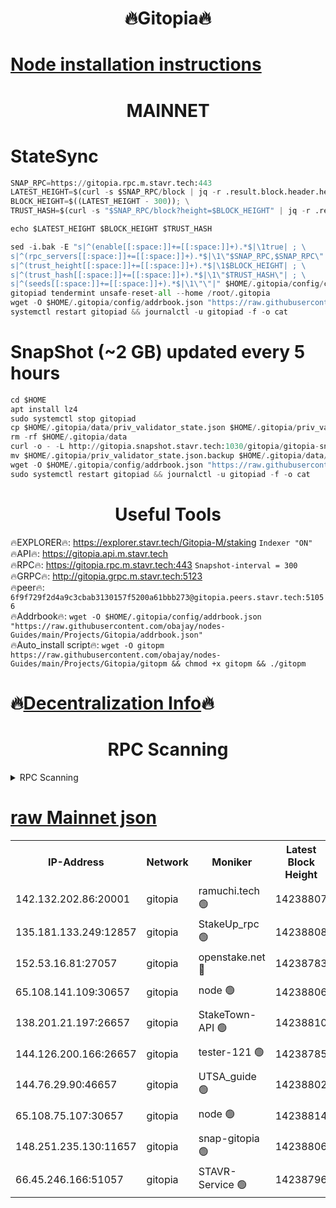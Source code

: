 <h1 align="center"> 🔥Gitopia🔥</h1>

[Node installation instructions](https://github.com/obajay/nodes-Guides/tree/main/Projects/Gitopia)
=

<h1 align="center"> MAINNET</h1>

# StateSync
```python
SNAP_RPC=https://gitopia.rpc.m.stavr.tech:443
LATEST_HEIGHT=$(curl -s $SNAP_RPC/block | jq -r .result.block.header.height); \
BLOCK_HEIGHT=$((LATEST_HEIGHT - 300)); \
TRUST_HASH=$(curl -s "$SNAP_RPC/block?height=$BLOCK_HEIGHT" | jq -r .result.block_id.hash)

echo $LATEST_HEIGHT $BLOCK_HEIGHT $TRUST_HASH

sed -i.bak -E "s|^(enable[[:space:]]+=[[:space:]]+).*$|\1true| ; \
s|^(rpc_servers[[:space:]]+=[[:space:]]+).*$|\1\"$SNAP_RPC,$SNAP_RPC\"| ; \
s|^(trust_height[[:space:]]+=[[:space:]]+).*$|\1$BLOCK_HEIGHT| ; \
s|^(trust_hash[[:space:]]+=[[:space:]]+).*$|\1\"$TRUST_HASH\"| ; \
s|^(seeds[[:space:]]+=[[:space:]]+).*$|\1\"\"|" $HOME/.gitopia/config/config.toml
gitopiad tendermint unsafe-reset-all --home /root/.gitopia
wget -O $HOME/.gitopia/config/addrbook.json "https://raw.githubusercontent.com/obajay/nodes-Guides/main/Projects/Gitopia/addrbook.json"
systemctl restart gitopiad && journalctl -u gitopiad -f -o cat
```
# SnapShot (~2 GB) updated every 5 hours
```python
cd $HOME
apt install lz4
sudo systemctl stop gitopiad
cp $HOME/.gitopia/data/priv_validator_state.json $HOME/.gitopia/priv_validator_state.json.backup
rm -rf $HOME/.gitopia/data
curl -o - -L http://gitopia.snapshot.stavr.tech:1030/gitopia/gitopia-snap.tar.lz4 | lz4 -c -d - | tar -x -C $HOME/.gitopia --strip-components 2
mv $HOME/.gitopia/priv_validator_state.json.backup $HOME/.gitopia/data/priv_validator_state.json
wget -O $HOME/.gitopia/config/addrbook.json "https://raw.githubusercontent.com/obajay/nodes-Guides/main/Projects/Gitopia/addrbook.json"
sudo systemctl restart gitopiad && journalctl -u gitopiad -f -o cat
```
 <h1 align="center"> Useful Tools</h1>

🔥EXPLORER🔥:      https://explorer.stavr.tech/Gitopia-M/staking  `Indexer "ON"` \
🔥API🔥: 			 		 https://gitopia.api.m.stavr.tech \
🔥RPC🔥:           https://gitopia.rpc.m.stavr.tech:443              `Snapshot-interval = 300` \
🔥GRPC🔥:          http://gitopia.grpc.m.stavr.tech:5123 \
🔥peer🔥:					 `6f9f729f2d4a9c3cbab3130157f5200a61bbb273@gitopia.peers.stavr.tech:51056` \
🔥Addrbook🔥:    ```wget -O $HOME/.gitopia/config/addrbook.json "https://raw.githubusercontent.com/obajay/nodes-Guides/main/Projects/Gitopia/addrbook.json"``` \
🔥Auto_install script🔥: ```wget -O gitopm https://raw.githubusercontent.com/obajay/nodes-Guides/main/Projects/Gitopia/gitopm && chmod +x gitopm && ./gitopm```

🔥[Decentralization Info](https://github.com/obajay/StateSync-snapshots/tree/main/Projects/Gitopia/Decentralization)🔥
=

<h1 align="center"> RPC Scanning</h1>

<details>
<summary>RPC Scanning</summary>

<h2 align="center"> We scan nodes in real time every 4 hours. And we provide the final result of RPC endpoints.
We cannot influence the operation of these nodes in any way. </h2>


```python
If Voting Power is higher than 0 --> then the Node is a validator of the network and may be subject to attack and be a potential threat to the chain.
```
```python
We marked such validators with a red symbol
```

</details>

[raw Mainnet json](https://rpc-check.gitopm.stavr.tech/gitopm/rpc-gitopm-result.json)
=

<table><tr><th>IP-Address</th><th>Network</th><th>Moniker</th><th>Latest Block Height</th><th>Earliest Block Height</th><th>Catching Up</th><th>Tx Index</th><th>Voting Power</th><th>Scan Time</th></tr><tr><td>142.132.202.86:20001</td><td>gitopia</td><td>ramuchi.tech 🟢</td><td>14238807</td><td>6548337</td><td>False</td><td>on</td><td>0</td><td>2024-02-22T19:48:41.276089638UTC</td></tr><tr><td>135.181.133.249:12857</td><td>gitopia</td><td>StakeUp_rpc 🟢</td><td>14238808</td><td>8010001</td><td>False</td><td>on</td><td>0</td><td>2024-02-22T19:48:41.656439482UTC</td></tr><tr><td>152.53.16.81:27057</td><td>gitopia</td><td>openstake.net 🔴</td><td>14238783</td><td>10455001</td><td>False</td><td>off</td><td>43564</td><td>2024-02-22T19:48:00.269795588UTC</td></tr><tr><td>65.108.141.109:30657</td><td>gitopia</td><td>node 🟢</td><td>14238806</td><td>12299845</td><td>False</td><td>on</td><td>0</td><td>2024-02-22T19:48:38.724955634UTC</td></tr><tr><td>138.201.21.197:26657</td><td>gitopia</td><td>StakeTown-API 🟢</td><td>14238810</td><td>12733501</td><td>False</td><td>on</td><td>0</td><td>2024-02-22T19:48:46.072949731UTC</td></tr><tr><td>144.126.200.166:26657</td><td>gitopia</td><td>tester-121 🟢</td><td>14238785</td><td>12832814</td><td>False</td><td>off</td><td>0</td><td>2024-02-22T19:48:04.745457482UTC</td></tr><tr><td>144.76.29.90:46657</td><td>gitopia</td><td>UTSA_guide 🟢</td><td>14238802</td><td>13035301</td><td>False</td><td>on</td><td>0</td><td>2024-02-22T19:48:32.193484161UTC</td></tr><tr><td>65.108.75.107:30657</td><td>gitopia</td><td>node 🟢</td><td>14238814</td><td>13189502</td><td>False</td><td>on</td><td>0</td><td>2024-02-22T19:48:52.519995811UTC</td></tr><tr><td>148.251.235.130:11657</td><td>gitopia</td><td>snap-gitopia 🟢</td><td>14238806</td><td>14079001</td><td>False</td><td>on</td><td>0</td><td>2024-02-22T19:48:38.991731943UTC</td></tr><tr><td>66.45.246.166:51057</td><td>gitopia</td><td>STAVR-Service 🟢</td><td>14238796</td><td>14226001</td><td>False</td><td>on</td><td>0</td><td>2024-02-22T19:48:21.652123173UTC</td></tr></table>
